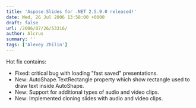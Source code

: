 ```yaml
---
title: 'Aspose.Slides for .NET 2.5.9.0 released!'
date: Wed, 26 Jul 2006 13:58:00 +0000
draft: false
url: /2006/07/26/53316/
author: Alcrus
summary: ''
tags: ['Alexey Zhilin']
---
```


Hot fix contains:  

*   Fixed: critical bug with loading "fast saved" presentations.
*   New: AutoShape.TextRectangle property which show rectangle used to draw text inside AutoShape.
*   New: Support for additional types of audio and video clips.
*   New: Implemented cloning slides with audio and video clips.







